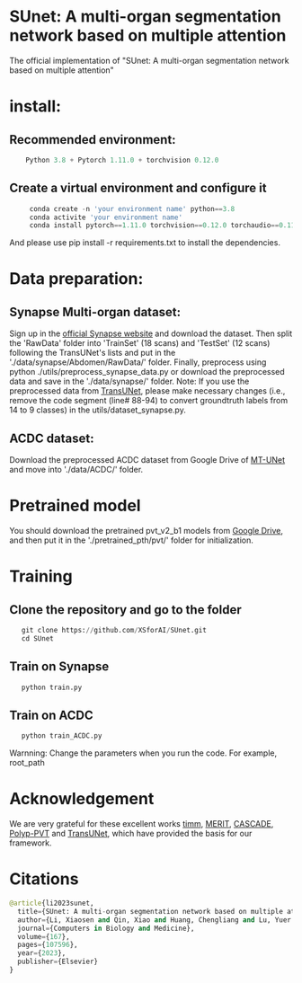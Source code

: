 # SUnet: A multi-organ segmentation network based on multiple attention

The official implementation of "SUnet: A multi-organ segmentation network based on multiple attention"

# install:

## Recommended environment:

```python
    Python 3.8 + Pytorch 1.11.0 + torchvision 0.12.0
```
## Create a virtual environment and configure it
```python
     conda create -n 'your environment name' python==3.8
     conda activite 'your environment name'
     conda install pytorch==1.11.0 torchvision==0.12.0 torchaudio==0.11.0 cudatoolkit=11.3 -c pytorch
```
 And please use pip install -r requirements.txt to install the dependencies.

# Data preparation:
## Synapse Multi-organ dataset:
Sign up in the [official Synapse website](https://www.synapse.org/#!Synapse:syn3193805/wiki/89480) and download the dataset. Then split the 'RawData' folder into 'TrainSet' (18 scans) and 'TestSet' (12 scans) following the TransUNet's lists and put in the './data/synapse/Abdomen/RawData/' folder. Finally, preprocess using python ./utils/preprocess_synapse_data.py or download the preprocessed data and save in the './data/synapse/' folder. Note: If you use the preprocessed data from [TransUNet](https://drive.google.com/drive/folders/1ACJEoTp-uqfFJ73qS3eUObQh52nGuzCd), please make necessary changes (i.e., remove the code segment (line# 88-94) to convert groundtruth labels from 14 to 9 classes) in the utils/dataset_synapse.py.

## ACDC dataset:
Download the preprocessed ACDC dataset from Google Drive of [MT-UNet](https://drive.google.com/file/d/13qYHNIWTIBzwyFgScORL2RFd002vrPF2/view) and move into './data/ACDC/' folder.

# Pretrained model
You should download the pretrained pvt_v2_b1 models from [Google Drive](https://drive.google.com/file/d/1aM0KFE3f-qIpP3xfhihlULF0-NNuk1m7/view), and then put it in the './pretrained_pth/pvt/' folder for initialization.

# Training
## Clone the repository and go to the folder
```python
   git clone https://github.com/XSforAI/SUnet.git
   cd SUnet
```
## Train on Synapse
```python
   python train.py
```
## Train on ACDC
```python
   python train_ACDC.py
```
Warnning: Change the parameters when you run the code. For example, root_path

# Acknowledgement

We are very grateful for these excellent works [timm](https://github.com/huggingface/pytorch-image-models),
[MERIT](https://github.com/SLDGroup/MERIT),
[CASCADE](https://github.com/SLDGroup/CASCADE),
[Polyp-PVT](https://github.com/DengPingFan/Polyp-PVT)
and [TransUNet](https://github.com/Beckschen/TransUNet), which have provided the basis for our framework.

# Citations

```python
@article{li2023sunet,
  title={SUnet: A multi-organ segmentation network based on multiple attention},
  author={Li, Xiaosen and Qin, Xiao and Huang, Chengliang and Lu, Yuer and Cheng, Jinyan and Wang, Liansheng and Liu, Ou and Shuai, Jianwei and Yuan, Chang-an},
  journal={Computers in Biology and Medicine},
  volume={167},
  pages={107596},
  year={2023},
  publisher={Elsevier}
}
```